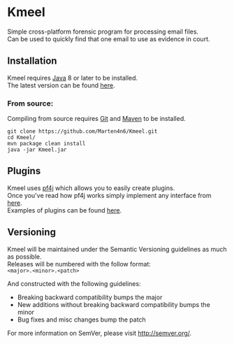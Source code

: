 # Kmeel
Simple cross-platform forensic program for processing email files. <br/>
Can be used to quickly find that one email to use as evidence in court.

## Installation
Kmeel requires [Java](http://www.oracle.com/technetwork/java/javase/downloads/index.html) 8 or later to be installed. <br/>
The latest version can be found [here](https://github.com/Marten4n6/Kmeel/releases).

### From source:
Compiling from source requires [Git](https://git-scm.com/) and [Maven](https://maven.apache.org/) to be installed.
```
git clone https://github.com/Marten4n6/Kmeel.git
cd Kmeel/
mvn package clean install
java -jar Kmeel.jar
```

## Plugins
Kmeel uses [pf4j](https://github.com/decebals/pf4j) which allows you to easily create plugins. <br/>
Once you've read how pf4j works simply implement any interface from [here](https://github.com/Marten4n6/Kmeel/tree/master/KmeelAPI/src/main/java/com/github/kmeel/api/spi). <br/>
Examples of plugins can be found [here](https://github.com/Marten4n6/Kmeel/tree/master/plugins).

## Versioning
Kmeel will be maintained under the Semantic Versioning guidelines as much as possible. <br/>
Releases will be numbered with the follow format: <br/>
`<major>.<minor>.<patch>`

And constructed with the following guidelines:
* Breaking backward compatibility bumps the major
* New additions without breaking backward compatibility bumps the minor
* Bug fixes and misc changes bump the patch

For more information on SemVer, please visit http://semver.org/.

